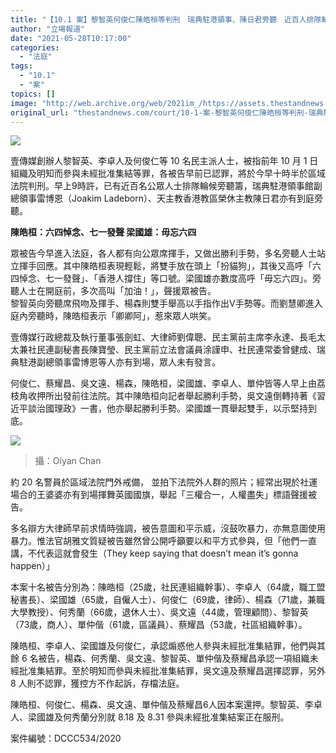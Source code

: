 ```yaml
---
title: "【10.1 案】黎智英何俊仁陳皓桓等判刑　瑞典駐港領事、陳日君旁聽　近百人排隊輪候"
author: "立場報道"
date: "2021-05-28T10:17:00"
categories:
  - "法庭"
tags:
  - "10.1"
  - "案"
topics: []
image: "http://web.archive.org/web/2021im_/https://assets.thestandnews.com/media/photos/sweden-02_uBFSL.png"
original_url: "thestandnews.com/court/10-1-案-黎智英何俊仁陳皓桓等判刑-瑞典駐港領事-陳日君旁聽-近百人排隊輪候"
---
```

![](http://web.archive.org/web/2021im_/https://assets.thestandnews.com/media/photos/sweden-02_uBFSL.png)

壹傳媒創辦人黎智英、李卓人及何俊仁等 10 名民主派人士，被指前年 10 月 1 日組織及明知而參與未經批准集結等罪，各被告早前已認罪，將於今早十時半於區域法院判刑。早上9時許，已有近百名公眾人士排隊輪候旁聽籌，瑞典駐港領事館副總領事雷博恩（Joakim Ladeborn）、天主教香港教區榮休主教陳日君亦有到庭旁聽。

**陳皓桓：六四悼念、七一發聲 梁國雄：毋忘六四**

眾被告今早進入法庭，各人都有向公眾席揮手，又做出勝利手勢，多名旁聽人士站立揮手回應。其中陳皓桓表現輕鬆，將雙手放在頭上「扮貓狗」，其後又高呼「六四悼念、七一發聲」、「香港人撐住」等口號。梁國雄亦數度高呼「毋忘六四」。旁聽人士在開庭前，多次高叫「加油！」，聲援眾被告。  
黎智英向旁聽席飛吻及揮手、楊森則雙手舉高以手指作出V手勢等。而劉慧卿進入庭內旁聽時，陳皓桓表示「卿卿阿」，惹來眾人哄笑。

壹傳媒行政總裁及執行董事張劍虹、大律師劉偉聰、民主黨前主席李永達、長毛太太兼社民連副秘書長陳寶瑩、民主黨前立法會議員涂謹申、社民連常委曾健成、瑞典駐港副總領事雷博恩等人亦有到場，眾人未有發言。

何俊仁、蔡耀昌、吳文遠、楊森，陳皓桓，梁國雄、李卓人、單仲皆等人早上由荔枝角收押所出發前往法院。其中陳皓桓向記者舉起勝利手勢，吳文遠倒轉持著《習近平談治國理政》一書，他亦舉起勝利手勢。梁國雄一貫舉起雙手，以示堅持到底。

![](http://web.archive.org/web/2021im_/https://assets.thestandnews.com/media/photos/190330808_4205699776182277_6524788086111716251_n_h0Q4K.jpg)
> 攝：Oiyan Chan

約 20 名警員於區域法院門外戒備， 並拍下法院外人群的照片；經常出現於社運場合的王婆婆亦有到場揮舞英國國旗，舉起「三權合一，人權盡失」標語聲援被告。

多名辯方大律師早前求情時強調，被告意圖和平示威，沒鼓吹暴力，亦無意圖使用暴力。惟法官胡雅文質疑被告雖然曾公開呼籲要以和平方式參與，但「他們一直講，不代表這就會發生（They keep saying that doesn’t mean it’s gonna happen）」

本案十名被告分別為：陳皓桓（25歲，社民連組織幹事）、李卓人（64歲，職工盟秘書長）、梁國雄（65歲，自僱人士）、何俊仁（69歲，律師）、楊森（71歲，兼職大學教授）、何秀蘭（66歲，退休人士）、吳文遠（44歲，管理顧問）、黎智英（73歲，商人）、單仲偕（61歲，區議員）、蔡耀昌（53歲，社區組織幹事）。

陳皓桓、李卓人、梁國雄及何俊仁，承認煽惑他人參與未經批准集結罪，他們與其餘 6 名被告，楊森、何秀蘭、吳文遠、黎智英、單仲偕及蔡耀昌承認一項組織未經批准集結罪。至於明知而參與未經批准集結罪，吳文遠及蔡耀昌選擇認罪，另外 8 人則不認罪，獲控方不作起訴，存檔法庭。

陳皓桓、何俊仁、楊森、吳文遠、單仲偕及蔡耀昌6人因本案還押。黎智英、李卓人、梁國雄及何秀蘭分別就 8.18 及 8.31 參與未經批准集結案正在服刑。

案件編號：DCCC534/2020